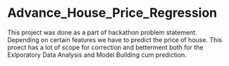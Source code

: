 # Advance_House_Price_Regression
This project was done as a part of hackathon problem statement. Depending on certain features we have to predict the price of house. 
This proect has a lot of scope for correction and betterment both for the Exlporatory Data Analysis and Model Building cum prediction.
